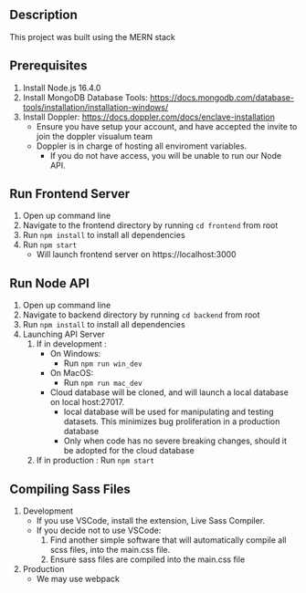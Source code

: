 ##  Description 
This project was built using the MERN stack
## Prerequisites
1. Install Node.js 16.4.0
2. Install MongoDB Database Tools: https://docs.mongodb.com/database-tools/installation/installation-windows/ 
3. Install Doppler: https://docs.doppler.com/docs/enclave-installation
    * Ensure you have setup your account, and have accepted the invite to join the doppler visualum team
    * Doppler is in charge of hosting all enviroment variables. 
        * If you do not have access, you will be unable to run our Node API.
## Run Frontend Server
1. Open up command line
2. Navigate to the frontend directory by running `cd frontend` from root
3. Run `npm install` to install all dependencies
4. Run `npm start`
    * Will launch frontend server on https://localhost:3000

## Run Node API
1. Open up command line
2. Navigate to backend directory by running `cd backend` from root
3. Run `npm install` to install all dependencies 
4. Launching API Server
    1. If in development : 
        * On Windows:
            * Run `npm run win_dev`
        * On MacOS:
            * Run `npm run mac_dev`
        * Cloud database will be cloned, and will launch a local database on local host:27017. 
            * local database will be used for manipulating and testing datasets. This minimizes bug proliferation in a production database
            * Only when code has no severe breaking changes, should it be adopted for the cloud database
    2. If in production : Run `npm start`

## Compiling Sass Files 
1. Development
    * If you use VSCode, install the extension, Live Sass Compiler.
    * If you decide not to use VSCode:
        1. Find another simple software that will automatically compile all scss files, into the main.css file. 
        2. Ensure sass files are compiled into the main.css file
2. Production
    * We may use webpack
     
